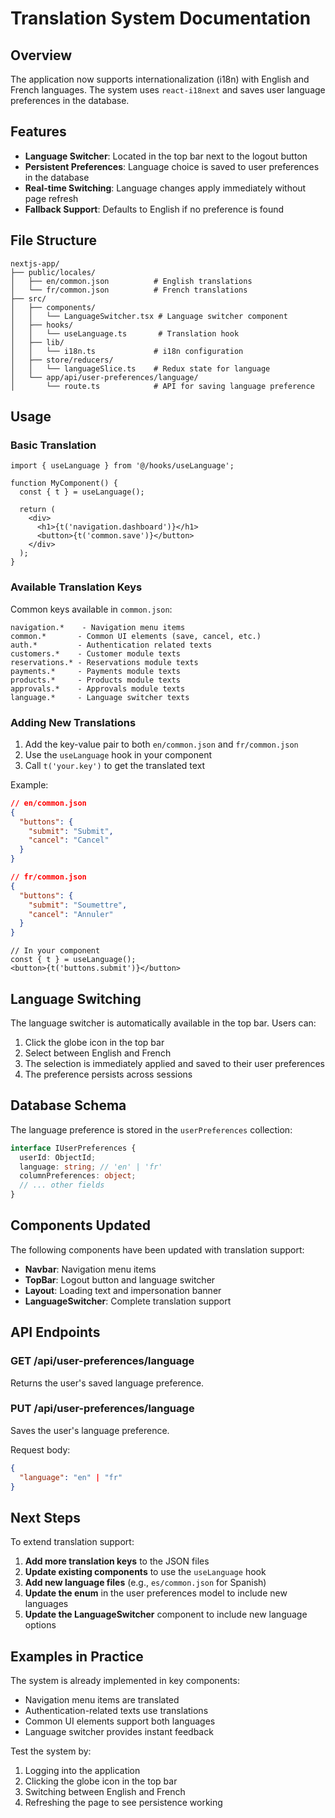 # Translation System Documentation

## Overview

The application now supports internationalization (i18n) with English and French languages. The system uses `react-i18next` and saves user language preferences in the database.

## Features

- **Language Switcher**: Located in the top bar next to the logout button
- **Persistent Preferences**: Language choice is saved to user preferences in the database
- **Real-time Switching**: Language changes apply immediately without page refresh
- **Fallback Support**: Defaults to English if no preference is found

## File Structure

```
nextjs-app/
├── public/locales/
│   ├── en/common.json          # English translations
│   └── fr/common.json          # French translations
├── src/
│   ├── components/
│   │   └── LanguageSwitcher.tsx # Language switcher component
│   ├── hooks/
│   │   └── useLanguage.ts       # Translation hook
│   ├── lib/
│   │   └── i18n.ts             # i18n configuration
│   ├── store/reducers/
│   │   └── languageSlice.ts    # Redux state for language
│   └── app/api/user-preferences/language/
│       └── route.ts            # API for saving language preference
```

## Usage

### Basic Translation

```tsx
import { useLanguage } from '@/hooks/useLanguage';

function MyComponent() {
  const { t } = useLanguage();
  
  return (
    <div>
      <h1>{t('navigation.dashboard')}</h1>
      <button>{t('common.save')}</button>
    </div>
  );
}
```

### Available Translation Keys

Common keys available in `common.json`:

```
navigation.*    - Navigation menu items
common.*       - Common UI elements (save, cancel, etc.)
auth.*         - Authentication related texts
customers.*    - Customer module texts
reservations.* - Reservations module texts
payments.*     - Payments module texts
products.*     - Products module texts
approvals.*    - Approvals module texts
language.*     - Language switcher texts
```

### Adding New Translations

1. Add the key-value pair to both `en/common.json` and `fr/common.json`
2. Use the `useLanguage` hook in your component
3. Call `t('your.key')` to get the translated text

Example:
```json
// en/common.json
{
  "buttons": {
    "submit": "Submit",
    "cancel": "Cancel"
  }
}

// fr/common.json
{
  "buttons": {
    "submit": "Soumettre",
    "cancel": "Annuler"
  }
}
```

```tsx
// In your component
const { t } = useLanguage();
<button>{t('buttons.submit')}</button>
```

## Language Switching

The language switcher is automatically available in the top bar. Users can:

1. Click the globe icon in the top bar
2. Select between English and French
3. The selection is immediately applied and saved to their user preferences
4. The preference persists across sessions

## Database Schema

The language preference is stored in the `userPreferences` collection:

```typescript
interface IUserPreferences {
  userId: ObjectId;
  language: string; // 'en' | 'fr'
  columnPreferences: object;
  // ... other fields
}
```

## Components Updated

The following components have been updated with translation support:

- **Navbar**: Navigation menu items
- **TopBar**: Logout button and language switcher
- **Layout**: Loading text and impersonation banner
- **LanguageSwitcher**: Complete translation support

## API Endpoints

### GET /api/user-preferences/language
Returns the user's saved language preference.

### PUT /api/user-preferences/language
Saves the user's language preference.

Request body:
```json
{
  "language": "en" | "fr"
}
```

## Next Steps

To extend translation support:

1. **Add more translation keys** to the JSON files
2. **Update existing components** to use the `useLanguage` hook
3. **Add new language files** (e.g., `es/common.json` for Spanish)
4. **Update the enum** in the user preferences model to include new languages
5. **Update the LanguageSwitcher** component to include new language options

## Examples in Practice

The system is already implemented in key components:

- Navigation menu items are translated
- Authentication-related texts use translations
- Common UI elements support both languages
- Language switcher provides instant feedback

Test the system by:
1. Logging into the application
2. Clicking the globe icon in the top bar
3. Switching between English and French
4. Refreshing the page to see persistence working